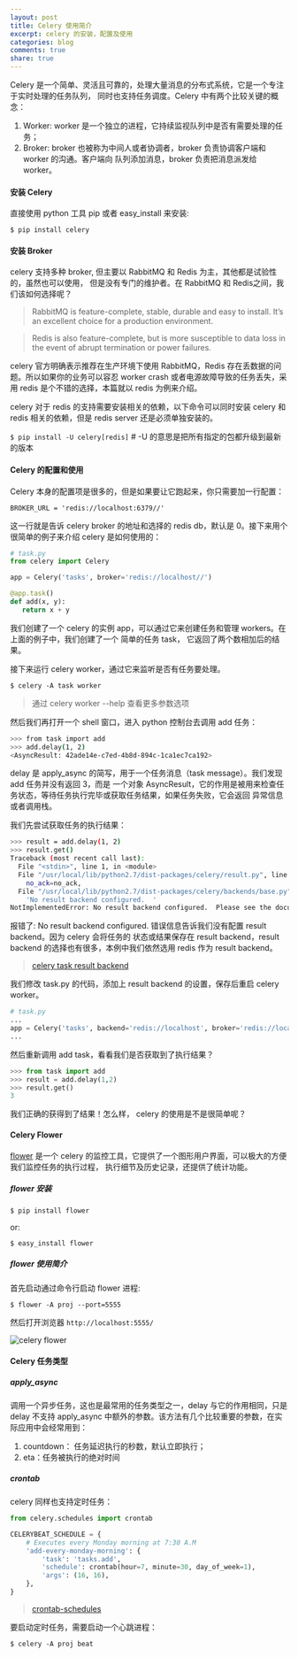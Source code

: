 ```yaml
---
layout: post
title: Celery 使用简介
excerpt: celery 的安装，配置及使用
categories: blog
comments: true
share: true
---
```


Celery 是一个简单、灵活且可靠的，处理大量消息的分布式系统，它是一个专注于实时处理的任务队列，
同时也支持任务调度。Celery 中有两个比较关键的概念：

1. Worker: worker 是一个独立的进程，它持续监视队列中是否有需要处理的任务；
2. Broker: broker 也被称为中间人或者协调者，broker 负责协调客户端和 worker 的沟通。客户端向
队列添加消息，broker 负责把消息派发给 worker。

#### 安装 Celery

直接使用 python 工具 pip 或者 easy_install 来安装:

`$ pip install celery`

#### 安装 Broker

celery 支持多种 broker, 但主要以 RabbitMQ 和 Redis 为主，其他都是试验性的，虽然也可以使用，
但是没有专门的维护者。在 RabbitMQ 和 Redis之间，我们该如何选择呢？

> RabbitMQ is feature-complete, stable, durable and easy to install. It’s an excellent choice for a production environment.

> Redis is also feature-complete, but is more susceptible to data loss in the event of abrupt termination or power failures.

celery 官方明确表示推荐在生产环境下使用 RabbitMQ，Redis 存在丢数据的问题。所以如果你的业务可以容忍
worker crash 或者电源故障导致的任务丢失，采用 redis 是个不错的选择，本篇就以 redis 为例来介绍。

celery 对于 redis 的支持需要安装相关的依赖，以下命令可以同时安装 celery 和 redis 相关的依赖，但是
redis server 还是必须单独安装的。

`$ pip install -U celery[redis]` # -U 的意思是把所有指定的包都升级到最新的版本

#### Celery 的配置和使用

Celery 本身的配置项是很多的，但是如果要让它跑起来，你只需要加一行配置：

`BROKER_URL = 'redis://localhost:6379//'`

这一行就是告诉 celery broker 的地址和选择的 redis db，默认是 0。接下来用个很简单的例子来介绍 celery
是如何使用的：

```python
# task.py
from celery import Celery

app = Celery('tasks', broker='redis://localhost//')

@app.task()
def add(x, y):
   return x + y
```

我们创建了一个 celery 的实例 app，可以通过它来创建任务和管理 workers。在上面的例子中，我们创建了一个
简单的任务 task， 它返回了两个数相加后的结果。

接下来运行 celery worker，通过它来监听是否有任务要处理。

`$ celery -A task worker`

> 通过 celery worker --help 查看更多参数选项

然后我们再打开一个 shell 窗口，进入 python 控制台去调用 add 任务：

```sh
>>> from task import add
>>> add.delay(1, 2)
<AsyncResult: 42ade14e-c7ed-4b8d-894c-1ca1ec7ca192>
```

delay 是 apply_async 的简写，用于一个任务消息（task message）。我们发现 add 任务并没有返回 3，而是
一个对象 AsyncResult，它的作用是被用来检查任务状态，等待任务执行完毕或获取任务结果，如果任务失败，它会返回
异常信息或者调用栈。

我们先尝试获取任务的执行结果：

```sh
>>> result = add.delay(1, 2)
>>> result.get()
Traceback (most recent call last):
  File "<stdin>", line 1, in <module>
  File "/usr/local/lib/python2.7/dist-packages/celery/result.py", line 169, in get
    no_ack=no_ack,
  File "/usr/local/lib/python2.7/dist-packages/celery/backends/base.py", line 604, in _is_disabled
    'No result backend configured.  '
NotImplementedError: No result backend configured.  Please see the documentation for more information.
```

报错了: No result backend configured. 错误信息告诉我们没有配置 result backend。因为 celery 会将任务的
状态或结果保存在 result backend，result backend 的选择也有很多，本例中我们依然选用 redis 作为 result backend。

> [celery task result backend](http://docs.celeryproject.org/en/latest/userguide/tasks.html#task-result-backends)

我们修改 task.py 的代码，添加上 result backend 的设置，保存后重启 celery worker。

```python
# task.py
...
app = Celery('tasks', backend='redis://localhost', broker='redis://localhost//')
...
```

然后重新调用 add task，看看我们是否获取到了执行结果？

```python
>>> from task import add
>>> result = add.delay(1,2)
>>> result.get()
3
```

我们正确的获得到了结果！怎么样， celery 的使用是不是很简单呢？

#### Celery Flower

[flower](http://flower.readthedocs.org/en/latest/) 是一个 celery 的监控工具，它提供了一个图形用户界面，可以极大的方便我们监控任务的执行过程，
执行细节及历史记录，还提供了统计功能。

##### flower 安装

`$ pip install flower`

or:

`$ easy_install flower`

##### flower 使用简介

首先启动通过命令行启动 flower 进程:

`$ flower -A proj --port=5555`

然后打开浏览器 `http://localhost:5555/`

![celery flower](https://zippy.gfycat.com/RadiantPinkAmethystsunbird.gif)


#### Celery 任务类型

##### apply_async

调用一个异步任务，这也是最常用的任务类型之一，delay 与它的作用相同，只是 delay 不支持 apply_async 中额外的参数。该方法有几个比较重要的参数，在实际应用中会经常用到：

1. countdown： 任务延迟执行的秒数，默认立即执行；
2. eta：任务被执行的绝对时间

##### crontab

celery 同样也支持定时任务：

```python
from celery.schedules import crontab

CELERYBEAT_SCHEDULE = {
    # Executes every Monday morning at 7:30 A.M
    'add-every-monday-morning': {
        'task': 'tasks.add',
        'schedule': crontab(hour=7, minute=30, day_of_week=1),
        'args': (16, 16),
    },
}
```

> [crontab-schedules](http://docs.celeryproject.org/en/latest/userguide/periodic-tasks.html?highlight=crontab#crontab-schedules)

要启动定时任务，需要启动一个心跳进程：

`$ celery -A proj beat`
